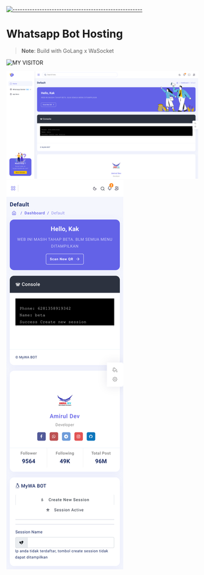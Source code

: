 [![-----------------------------------------------------](https://raw.githubusercontent.com/andreasbm/readme/master/assets/lines/colored.png)](#table-of-contents)
# Whatsapp Bot Hosting
 > **Note**:  Build with GoLang x WaSocket
 
 <p align="center">
 
![MY VISITOR](https://komarev.com/ghpvc/?username=amiruldev20&color=green)

<img width="" src="img1.png">
<img width{"" src="img2.png">
</p>


